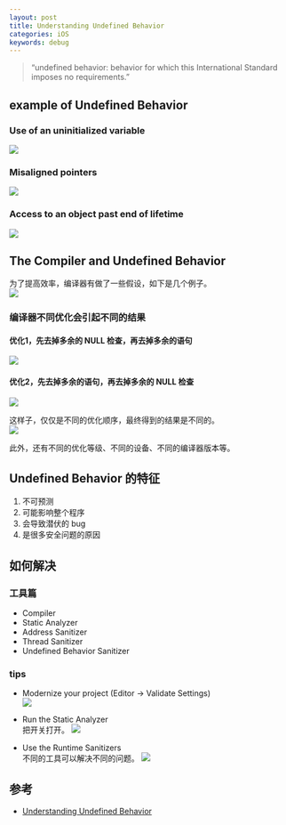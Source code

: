 ```yaml
---
layout: post
title: Understanding Undefined Behavior  
categories: iOS
keywords: debug
---
```


> “undefined behavior: behavior for which this International Standard imposes no requirements.”   

##  example of  Undefined Behavior 
###  Use of an uninitialized variable
![](http://oda58fqub.bkt.clouddn.com/15071255586026.jpg)

### Misaligned pointers    
![](http://oda58fqub.bkt.clouddn.com/15071257365585.jpg)  

### Access to an object past end of lifetime  
![](http://oda58fqub.bkt.clouddn.com/15071257567494.jpg)  

##  The Compiler and Undefined Behavior  
为了提高效率，编译器有做了一些假设，如下是几个例子。  
![](http://oda58fqub.bkt.clouddn.com/15071259587970.jpg)  

### 编译器不同优化会引起不同的结果    
#### 优化1，先去掉多余的 NULL 检查，再去掉多余的语句  
![](http://oda58fqub.bkt.clouddn.com/15071261052609.jpg)  

#### 优化2，先去掉多余的语句，再去掉多余的 NULL 检查  
![](http://oda58fqub.bkt.clouddn.com/15071261419230.jpg)  

这样子，仅仅是不同的优化顺序，最终得到的结果是不同的。  
![](http://oda58fqub.bkt.clouddn.com/15071261871376.jpg)    

此外，还有不同的优化等级、不同的设备、不同的编译器版本等。  
## Undefined Behavior 的特征 

1. 不可预测  
2. 可能影响整个程序  
3. 会导致潜伏的 bug  
4. 是很多安全问题的原因  

## 如何解决 
### 工具篇  
- Compiler  
- Static Analyzer  
- Address Sanitizer  
- Thread Sanitizer  
- Undefined Behavior Sanitizer  

### tips 
- Modernize your project (Editor → Validate Settings)  
   ![](http://oda58fqub.bkt.clouddn.com/15071264683846.jpg)  
   
- Run the Static Analyzer    
    把开关打开。
    ![](http://oda58fqub.bkt.clouddn.com/15071265707005.jpg)  
    
-   Use the Runtime Sanitizers    
    不同的工具可以解决不同的问题。
    ![](http://oda58fqub.bkt.clouddn.com/15071266535886.jpg)  
    
## 参考   
- [Understanding Undefined Behavior](https://developer.apple.com/wwdc17/407)
    